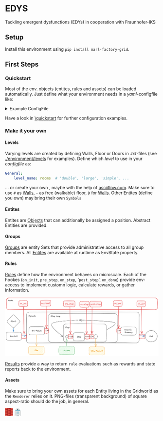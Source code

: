 # EDYS

Tackling emergent dysfunctions (EDYs) in cooperation with Fraunhofer-IKS

## Setup
Install this environment using `pip install marl-factory-grid`.

## First Steps

### Quickstart
Most of the env. objects (entites, rules and assets) can be loaded automatically. 
Just define what your environment needs in a *yaml*-configfile like:

<details><summary>Example ConfigFile</summary>    
    
    # Default Configuration File
    
    General:
      # RNG-seed to sample the same "random" numbers every time, to make the different runs comparable.
      env_seed: 69
      # Individual vs global rewards
      individual_rewards: true
      # The level.txt file to load from marl_factory_grid/levels
      level_name: large
      # View Radius; 0 = full observatbility
      pomdp_r: 3
      # Print all messages and events
      verbose: false
      # Run tests
      tests: false
    
    # Agents section defines the characteristics of different agents in the environment.
    
    # An Agent requires a list of actions and observations.
    # Possible actions: Noop, Charge, Clean, DestAction, DoorUse, ItemAction, MachineAction, Move8, Move4, North, NorthEast, ...
    # Possible observations: All, Combined, GlobalPosition, Battery, ChargePods, DirtPiles, Destinations, Doors, Items, Inventory, DropOffLocations, Maintainers, ...
    # You can use 'clone' as the agent name to have multiple instances with either a list of names or an int specifying the number of clones.
    Agents:
      Wolfgang:
        Actions:
          - Noop
          - Charge
          - Clean
          - DestAction
          - DoorUse
          - ItemAction
          - Move8
        Observations:
          - Combined:
              - Other
              - Walls
          - GlobalPosition
          - Battery
          - ChargePods
          - DirtPiles
          - Destinations
          - Doors
          - Items
          - Inventory
          - DropOffLocations
          - Maintainers
    
    # Entities section defines the initial parameters and behaviors of different entities in the environment.
    # Entities all spawn using coords_or_quantity, a number of entities or coordinates to place them.
    Entities:
      # Batteries: Entities representing power sources for agents.
      Batteries:
        initial_charge: 0.8
        per_action_costs: 0.02
    
      # ChargePods: Entities representing charging stations for Batteries.
      ChargePods:
        coords_or_quantity: 2
    
      # Destinations: Entities representing target locations for agents.
      # - spawn_mode: GROUPED or SINGLE. Determines how destinations are spawned.
      Destinations:
        coords_or_quantity: 1
        spawn_mode: GROUPED
    
      # DirtPiles: Entities representing piles of dirt.
      # - initial_amount: Initial amount of dirt in each pile.
      # - clean_amount: Amount of dirt cleaned in each cleaning action.
      # - dirt_spawn_r_var: Random variation in dirt spawn amounts.
      # - max_global_amount: Maximum total amount of dirt allowed in the environment.
      # - max_local_amount: Maximum amount of dirt allowed in one position.
      DirtPiles:
        coords_or_quantity: 10
        initial_amount: 2
        clean_amount: 1
        dirt_spawn_r_var: 0.1
        max_global_amount: 20
        max_local_amount: 5
    
      # Doors are spawned using the level map.
      Doors:
    
      # DropOffLocations: Entities representing locations where agents can drop off items.
      # - max_dropoff_storage_size: Maximum storage capacity at each drop-off location.
      DropOffLocations:
        coords_or_quantity: 1
        max_dropoff_storage_size: 0
    
      # GlobalPositions.
      GlobalPositions: { }
    
      # Inventories: Entities representing inventories for agents.
      Inventories: { }
    
      # Items: Entities representing items in the environment.
      Items:
        coords_or_quantity: 5
    
      # Machines: Entities representing machines in the environment.
      Machines:
        coords_or_quantity: 2
    
      # Maintainers: Entities representing maintainers that aim to maintain machines.
      Maintainers:
        coords_or_quantity: 1
    
      # Zones: Entities representing zones in the environment.
      Zones: { }
    
    
    # Rules section specifies the rules governing the dynamics of the environment.
    Rules:
      # Environment Dynamics
      # When stepping over a dirt pile, entities carry a ratio of the dirt to their next position
      EntitiesSmearDirtOnMove:
        smear_ratio: 0.2
      # Doors automatically close after a certain number of time steps
      DoorAutoClose:
        close_frequency: 10
      # Maintainers move at every time step
      MoveMaintainers:
    
      # Respawn Stuff
      # Define how dirt should respawn after the initial spawn
      RespawnDirt:
        respawn_freq: 15
      # Define how items should respawn after the initial spawn
      RespawnItems:
        respawn_freq: 15
    
      # Utilities
      # This rule defines the collision mechanic, introduces a related DoneCondition and lets you specify rewards.
      # Can be omitted/ignored if you do not want to take care of collisions at all.
      WatchCollisions:
        done_at_collisions: false
    
      # Done Conditions
      # Define the conditions for the environment to stop. Either success or a fail conditions.
      # The environment stops when an agent reaches a destination
      DoneAtDestinationReach:
      # The environment stops when all dirt is cleaned
      DoneOnAllDirtCleaned:
      # The environment stops when a battery is discharged
      DoneAtBatteryDischarge:
      # The environment stops when a maintainer reports a collision
      DoneAtMaintainerCollision:
      # The environment stops after max steps
      DoneAtMaxStepsReached:
        max_steps: 500

   </details>

Have a look in [\quickstart](./quickstart) for further configuration examples.

### Make it your own

#### Levels
Varying levels are created by defining Walls, Floor or Doors in *.txt*-files (see [./environment/levels](./environment/levels) for examples).
Define which *level* to use in your *configfile* as: 
```yaml
General:
    level_name: rooms  # 'double', 'large', 'simple', ...
```
... or create your own , maybe with the help of [asciiflow.com](https://asciiflow.com/#/).
Make sure to use `#` as [Walls](marl_factory_grid/environment/entity/wall.py), `-` as free (walkable) floor, `D` for [Walls](./modules/doors/entities.py).
Other Entites (define you own) may bring their own `Symbols`

#### Entites
Entites are [Objects](marl_factory_grid/environment/entity/object.py) that can additionally be assigned a position.
Abstract Entities are provided.

#### Groups
[Groups](marl_factory_grid/environment/groups/objects.py) are entity Sets that provide administrative access to all group members. 
All [Entites](marl_factory_grid/environment/entity/global_entities.py) are available at runtime as EnvState property.


#### Rules
[Rules](marl_factory_grid/environment/entity/object.py) define how the environment behaves on microscale.
Each of the hookes (`on_init`, `pre_step`, `on_step`, '`post_step`', `on_done`) 
provide env-access to implement customn logic, calculate rewards, or gather information.

![Hooks](./images/Hooks_FIKS.png)

[Results](marl_factory_grid/environment/entity/object.py) provide a way to return `rule` evaluations such as rewards and state reports 
back to the environment.
#### Assets
Make sure to bring your own assets for each Entity living in the Gridworld as the `Renderer` relies on it.
PNG-files (transparent background) of square aspect-ratio should do the job, in general.

<img src="/marl_factory_grid/environment/assets/wall.png"  width="5%"> 
<!--suppress HtmlUnknownAttribute -->
<html &nbsp&nbsp&nbsp&nbsp html> 
<img src="/marl_factory_grid/environment/assets/agent/agent.png"  width="5%">



